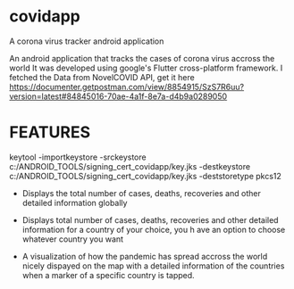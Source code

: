 # covidapp


A corona virus tracker android application


An android application that tracks the cases of corona virus accross the world
It was developed using google's Flutter cross-platform framework.
I fetched the Data from NovelCOVID API, get it here https://documenter.getpostman.com/view/8854915/SzS7R6uu?version=latest#84845016-70ae-4a1f-8e7a-d4b9a0289050


# FEATURES

keytool -importkeystore -srckeystore c:/ANDROID_TOOLS/signing_cert_covidapp/key.jks -destkeystore c:/ANDROID_TOOLS/signing_cert_covidapp/key.jks -deststoretype pkcs12

- Displays the total number of cases, deaths, recoveries and other detailed information globally

- Displays total number of cases, deaths, recoveries and other detailed information for a country of your choice, you h ave an option to choose whatever country you want

- A visualization of how the pandemic has spread accross the world nicely dispayed on the map with a detailed information of the countries when a marker of a specific country is tapped.

